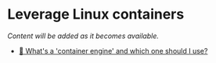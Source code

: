 # Leverage Linux containers

*Content will be added as it becomes available.*

* [🤷 What's a 'container engine' and which one should I use?](https://youtu.be/nckyj8wYpcs)
